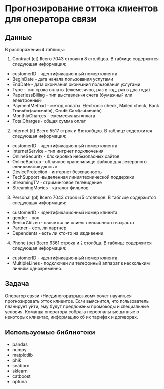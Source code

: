 # Прогнозирование оттока клиентов для оператора связи

## Данные
В распоряжении 4 таблицы: 
1) Contract (ct) Вcего 7043 строки и 8 столбцов. В таблице содержится следующая информация:
- customerID - идентификационный номер клиента
- BeginDate	- дата начала пользования услугами
- EndDate - дата окончания окончания пользования услугами
- Type - тип срока оплаты (ежемесячно, раз в год, раз в два года)
- PaperlessBilling - тип выставления счета (бумажный или электронный)
- PaymentMethod	- метод оплаты (Electronic check, Mailed check, Bank Transfer(automatic), Credit Card(automatic)
- MonthlyCharges - ежемесячная оплата
- TotalCharges - общая сумма оплат

2) Internet (it) Всего 5517 строк и 8тстолбцов. В таблице содержится следующая информация:
- customerID - идентификационный номер клиента
- InternetService - тип интрнет подключения
- OnlineSecurity - блокировка небезопасных сайтов
- OnlineBackup - облачное храненилище файлов для резервного копирования данных
- DeviceProtection - интернет безопасность
- TechSupport -выделенная линия технической поддержки
- StreamingTV - стриминговое телевидение
- StreamingMovies - каталог фильмов 

3) Personal (pl) Всего 7043 строк и 5 столбцов. В таблице содержится следующая информация:
- customerID - идентификационный номер клиента
- gender - пол
- SeniorCitizen - является ли клиент пенсионного возраста
- Partner - есть ли партнер
- Dependents - есть ли кто-то на иждивении

4) Phone (pe) Всего 6361 строка и 2 столбца. В таблице содержится следующая информация:
- customerID - идентификационный номер клиента
- MultipleLines - подключен ли телефонный аппарат  к нескольким линиям одновременно. 

## Задача
Оператор связи «Ниединогоразрыва.ком» хочет научиться прогнозировать отток клиентов. Если выяснится, что пользователь планирует уйти, ему будут предложены промокоды и специальные условия. Команда оператора собрала персональные данные о некоторых клиентах, информацию об их тарифах и договорах.

## Используемые библиотеки
- pandas
- numpy
- matplotlib
- phik
- seaborn
- sklearn
- catboost
- optuna
